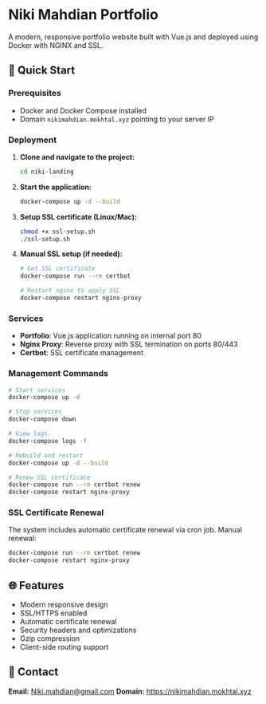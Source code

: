 # Niki Mahdian Portfolio

A modern, responsive portfolio website built with Vue.js and deployed using Docker with NGINX and SSL.

## 🚀 Quick Start

### Prerequisites
- Docker and Docker Compose installed
- Domain `nikimahdian.mokhtal.xyz` pointing to your server IP

### Deployment

1. **Clone and navigate to the project:**
   ```bash
   cd niki-landing
   ```

2. **Start the application:**
   ```bash
   docker-compose up -d --build
   ```

3. **Setup SSL certificate (Linux/Mac):**
   ```bash
   chmod +x ssl-setup.sh
   ./ssl-setup.sh
   ```

4. **Manual SSL setup (if needed):**
   ```bash
   # Get SSL certificate
   docker-compose run --rm certbot
   
   # Restart nginx to apply SSL
   docker-compose restart nginx-proxy
   ```

### Services

- **Portfolio**: Vue.js application running on internal port 80
- **Nginx Proxy**: Reverse proxy with SSL termination on ports 80/443
- **Certbot**: SSL certificate management

### Management Commands

```bash
# Start services
docker-compose up -d

# Stop services
docker-compose down

# View logs
docker-compose logs -f

# Rebuild and restart
docker-compose up -d --build

# Renew SSL certificate
docker-compose run --rm certbot renew
docker-compose restart nginx-proxy
```

### SSL Certificate Renewal

The system includes automatic certificate renewal via cron job. Manual renewal:

```bash
docker-compose run --rm certbot renew
docker-compose restart nginx-proxy
```

## 🌐 Features

- Modern responsive design
- SSL/HTTPS enabled
- Automatic certificate renewal
- Security headers and optimizations
- Gzip compression
- Client-side routing support

## 📧 Contact

**Email:** Niki.mahdian@gmail.com
**Domain:** https://nikimahdian.mokhtal.xyz